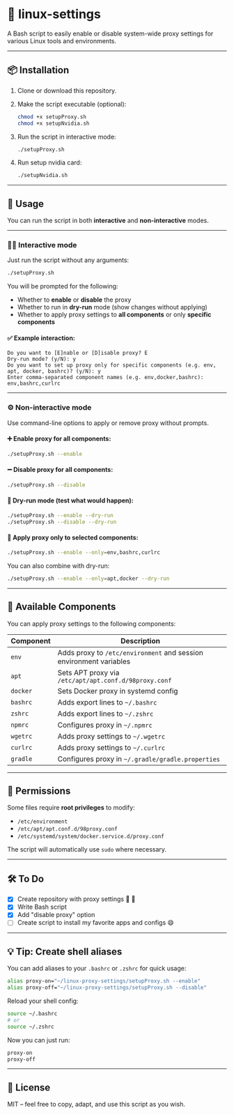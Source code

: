 # 🧰 linux-settings

A Bash script to easily enable or disable system-wide proxy settings for various Linux tools and environments.

---

## 📦 Installation

1. Clone or download this repository.
2. Make the script executable (optional):

   ```bash
   chmod +x setupProxy.sh
   chmod +x setupNvidia.sh
   ```

3. Run the script in interactive mode:

   ```bash
   ./setupProxy.sh
   ```

4. Run setup nvidia card:

   ```bash
   ./setupNvidia.sh
   ```
---

## 🚀 Usage

You can run the script in both **interactive** and **non-interactive** modes.

---

### 🧑‍💻 Interactive mode

Just run the script without any arguments:

```bash
./setupProxy.sh
```

You will be prompted for the following:

- Whether to **enable** or **disable** the proxy
- Whether to run in **dry-run** mode (show changes without applying)
- Whether to apply proxy settings to **all components** or only **specific components**

#### ✅ Example interaction:

```
Do you want to [E]nable or [D]isable proxy? E
Dry-run mode? (y/N): y
Do you want to set up proxy only for specific components (e.g. env, apt, docker, bashrc)? (y/N): y
Enter comma-separated component names (e.g. env,docker,bashrc): env,bashrc,curlrc
```

---

### ⚙️ Non-interactive mode

Use command-line options to apply or remove proxy without prompts.

#### ➕ Enable proxy for all components:

```bash
./setupProxy.sh --enable
```

#### ➖ Disable proxy for all components:

```bash
./setupProxy.sh --disable
```

#### 🧪 Dry-run mode (test what would happen):

```bash
./setupProxy.sh --enable --dry-run
./setupProxy.sh --disable --dry-run
```

#### 🎯 Apply proxy only to selected components:

```bash
./setupProxy.sh --enable --only=env,bashrc,curlrc
```

You can also combine with dry-run:

```bash
./setupProxy.sh --enable --only=apt,docker --dry-run
```

---

## 🧩 Available Components

You can apply proxy settings to the following components:

| Component | Description |
|-----------|-------------|
| `env`     | Adds proxy to `/etc/environment` and session environment variables |
| `apt`     | Sets APT proxy via `/etc/apt/apt.conf.d/98proxy.conf` |
| `docker`  | Sets Docker proxy in systemd config |
| `bashrc`  | Adds export lines to `~/.bashrc` |
| `zshrc`   | Adds export lines to `~/.zshrc` |
| `npmrc`   | Configures proxy in `~/.npmrc` |
| `wgetrc`  | Adds proxy settings to `~/.wgetrc` |
| `curlrc`  | Adds proxy settings to `~/.curlrc` |
| `gradle`  | Configures proxy in `~/.gradle/gradle.properties` |

---

## 🔐 Permissions

Some files require **root privileges** to modify:

- `/etc/environment`
- `/etc/apt/apt.conf.d/98proxy.conf`
- `/etc/systemd/system/docker.service.d/proxy.conf`

The script will automatically use `sudo` where necessary.

---

## 🛠️ To Do

- [x] Create repository with proxy settings 🎉 🤣  
- [x] Write Bash script  
- [x] Add "disable proxy" option  
- [ ] Create script to install my favorite apps and configs 😄  

---

## 💡 Tip: Create shell aliases

You can add aliases to your `.bashrc` or `.zshrc` for quick usage:

```bash
alias proxy-on="~/linux-proxy-settings/setupProxy.sh --enable"
alias proxy-off="~/linux-proxy-settings/setupProxy.sh --disable"
```

Reload your shell config:

```bash
source ~/.bashrc
# or
source ~/.zshrc
```

Now you can just run:

```bash
proxy-on
proxy-off
```

---

## 📄 License

MIT – feel free to copy, adapt, and use this script as you wish.
